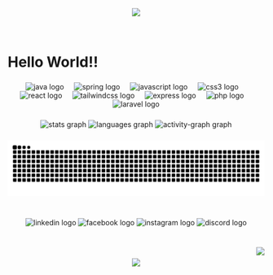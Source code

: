 <p align="center">
  <img src="https://capsule-render.vercel.app/api?type=waving&height=200&color=gradient&text=Hello%20There!%20🧬&reversal=false&fontAlign=50&fontAlignY=35&animation=twinkling"/>
</p>

<br clear="both">

<h1 align="left">Hello World!!</h1>

###

<div align="center">
  <img src="https://skillicons.dev/icons?i=java" height="40" alt="java logo"  />
  <img width="12" />
  <img src="https://skillicons.dev/icons?i=spring" height="40" alt="spring logo"  />
  <img width="12" />
  <img src="https://skillicons.dev/icons?i=js" height="40" alt="javascript logo"  />
  <img width="12" />
  <img src="https://skillicons.dev/icons?i=css" height="40" alt="css3 logo"  />
  <img width="12" />
  <img src="https://skillicons.dev/icons?i=react" height="40" alt="react logo"  />
  <img width="12" />
  <img src="https://skillicons.dev/icons?i=tailwind" height="40" alt="tailwindcss logo"  />
  <img width="12" />
  <img src="https://skillicons.dev/icons?i=express" height="40" alt="express logo"  />
  <img width="12" />
  <img src="https://skillicons.dev/icons?i=php" height="40" alt="php logo"  />
  <img width="12" />
  <img src="https://skillicons.dev/icons?i=laravel" height="40" alt="laravel logo"  />
</div>

###

<div align="center">
  <img src="https://github-readme-stats.vercel.app/api?username=Agung-Kn&hide_title=false&hide_rank=true&show_icons=true&include_all_commits=true&count_private=true&disable_animations=false&theme=react&locale=en&hide_border=true&order=1" height="150" alt="stats graph"  />
  <img src="https://github-readme-stats.vercel.app/api/top-langs?username=Agung-Kn&locale=en&hide_title=false&layout=compact&card_width=320&langs_count=5&theme=react&hide_border=true&order=2" height="150" alt="languages graph"  />
  <img src="https://github-readme-activity-graph.vercel.app/graph?username=Agung-Kn&radius=16&theme=react&area=true&order=5&hide_title=true&hide_border=true" height="300" alt="activity-graph graph"  />
</div>

###

<img src="https://raw.githubusercontent.com/Agung-Kn/Agung-Kn/output/snake.svg" alt="Snake animation" />

###

<br clear="both">

<div align="center">
  <img src="https://img.shields.io/static/v1?message=LinkedIn&logo=linkedin&label=&color=0077B5&logoColor=white&labelColor=&style=for-the-badge" height="25" alt="linkedin logo"  />
  <img src="https://img.shields.io/static/v1?message=Facebook&logo=facebook&label=&color=1877F2&logoColor=white&labelColor=&style=for-the-badge" height="25" alt="facebook logo"  />
  <img src="https://img.shields.io/static/v1?message=Instagram&logo=instagram&label=&color=E4405F&logoColor=white&labelColor=&style=for-the-badge" height="25" alt="instagram logo"  />
  <img src="https://img.shields.io/static/v1?message=Discord&logo=discord&label=&color=7289DA&logoColor=white&labelColor=&style=for-the-badge" height="25" alt="discord logo"  />
</div>

###

<br clear="both">

<img align="right" src="https://visitor-badge.laobi.icu/badge?page_id=Agung-Kn.Agung-Kn&right_color=indigo"  />

###
<p align="center">
  <img src="https://capsule-render.vercel.app/api?type=waving&height=100&color=gradient&reversal=false&fontAlign=50&fontAlignY=35&animation=twinkling&section=footer"/>
</p>
